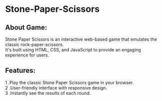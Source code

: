 # Stone-Paper-Scissors

<h2>About Game:</h2>
Stone Paper Scissors is an interactive web-based game that emulates the classic rock-paper-scissors.<br>
It's built using HTML, CSS, and JavaScript to provide an engaging experience for users.<br>

<h2>Features:</h2>
1 .Play the classic Stone Paper Scissors game in your browser.<br>
2 .User-friendly interface with responsive design.<br>
3 .Instantly see the results of each round.<br>
